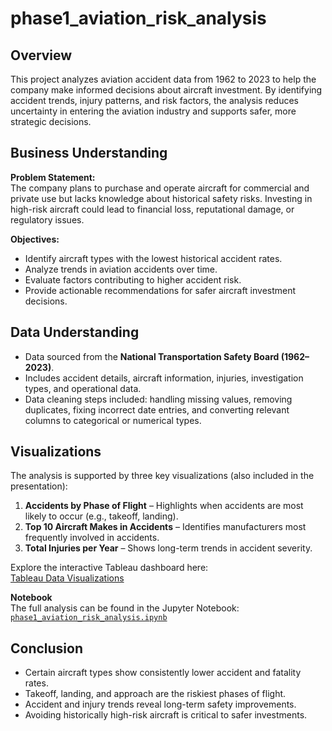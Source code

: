 # phase1_aviation_risk_analysis

## Overview
This project analyzes aviation accident data from 1962 to 2023 to help the company make informed decisions about aircraft investment. By identifying accident trends, injury patterns, and risk factors, the analysis reduces uncertainty in entering the aviation industry and supports safer, more strategic decisions.

## Business Understanding

**Problem Statement:**  
The company plans to purchase and operate aircraft for commercial and private use but lacks knowledge about historical safety risks. Investing in high-risk aircraft could lead to financial loss, reputational damage, or regulatory issues.

**Objectives:**  
- Identify aircraft types with the lowest historical accident rates.  
- Analyze trends in aviation accidents over time.  
- Evaluate factors contributing to higher accident risk.  
- Provide actionable recommendations for safer aircraft investment decisions.  

## Data Understanding
- Data sourced from the **National Transportation Safety Board (1962–2023)**.  
- Includes accident details, aircraft information, injuries, investigation types, and operational data.  
- Data cleaning steps included: handling missing values, removing duplicates, fixing incorrect date entries, and converting relevant columns to categorical or numerical types.  

## Visualizations
The analysis is supported by three key visualizations (also included in the presentation):  
1. **Accidents by Phase of Flight** – Highlights when accidents are most likely to occur (e.g., takeoff, landing).  
2. **Top 10 Aircraft Makes in Accidents** – Identifies manufacturers most frequently involved in accidents.  
3. **Total Injuries per Year** – Shows long-term trends in accident severity.  

Explore the interactive Tableau dashboard here:  
[Tableau Data Visualizations](https://public.tableau.com/views/AviationDataAnalysis_17595901676960/Aviation_Analysis?:language=en-US&publish=yes&:sid=&:redirect=auth&:display_count=n&:origin=viz_share_link)

**Notebook**  
The full analysis can be found in the Jupyter Notebook:  
[`phase1_aviation_risk_analysis.ipynb`](https://github.com/mutiedoris/phase1_aviation_risk_analysis/blob/main/project1_aviation_risk_analysis.ipynb)

## Conclusion
- Certain aircraft types show consistently lower accident and fatality rates.  
- Takeoff, landing, and approach are the riskiest phases of flight.  
- Accident and injury trends reveal long-term safety improvements.  
- Avoiding historically high-risk aircraft is critical to safer investments.  


